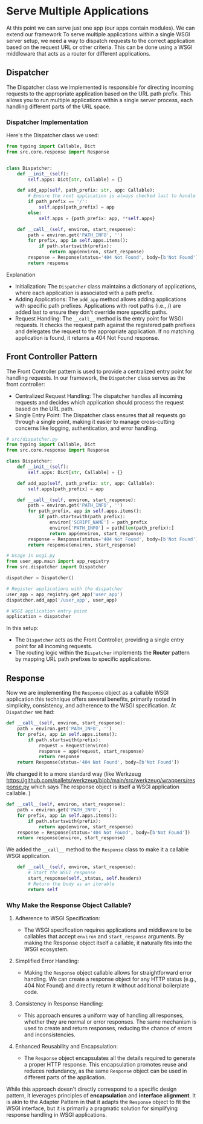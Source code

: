 # Serve Multiple Applications

At this point we can serve just one app (our apps contain modules). We can extend our framework
To serve multiple applications within a single WSGI server setup, we need a way to dispatch requests 
to the correct application based on the request URL or other criteria. 
This can be done using a WSGI middleware that acts as a router for different applications.

## Dispatcher
The Dispatcher class we implemented is responsible for directing incoming requests to the appropriate 
application based on the URL path prefix. This allows you to run multiple applications within a single server
process, each handling different parts of the URL space.

### Dispatcher Implementation
Here's the Dispatcher class we used:
```python
from typing import Callable, Dict
from src.core.response import Response


class Dispatcher:
    def __init__(self):
        self.apps: Dict[str, Callable] = {}

    def add_app(self, path_prefix: str, app: Callable):
        # Ensure the root application is always checked last to handle overlapping paths
        if path_prefix == '/':
            self.apps[path_prefix] = app
        else:
            self.apps = {path_prefix: app, **self.apps}

    def __call__(self, environ, start_response):
        path = environ.get('PATH_INFO', '')
        for prefix, app in self.apps.items():
            if path.startswith(prefix):
                return app(environ, start_response)
        response = Response(status='404 Not Found', body=[b'Not Found'])
        return response
```
Explanation
- Initialization: The `Dispatcher` class maintains a dictionary of applications, where each application is associated 
  with a path prefix.
- Adding Applications: The `add_app` method allows adding applications with specific path prefixes. 
  Applications with root paths (i.e., /) are added last to ensure they don't override more specific paths.
- Request Handling: The `__call__` method is the entry point for WSGI requests. 
  It checks the request path against the registered path prefixes and delegates the request to the 
  appropriate application. If no matching application is found, it returns a 404 Not Found response.

## Front Controller Pattern
The Front Controller pattern is used to provide a centralized entry point for handling requests. 
In our framework, the `Dispatcher` class serves as the front controller:
- Centralized Request Handling: The dispatcher handles all incoming requests and decides 
  which application should process the request based on the URL path.
- Single Entry Point: The Dispatcher class ensures that all requests go through a single point, 
  making it easier to manage cross-cutting concerns like logging, authentication, and error handling.

```python
# src/dispatcher.py
from typing import Callable, Dict
from src.core.response import Response

class Dispatcher:
    def __init__(self):
        self.apps: Dict[str, Callable] = {}

    def add_app(self, path_prefix: str, app: Callable):
        self.apps[path_prefix] = app

    def __call__(self, environ, start_response):
        path = environ.get('PATH_INFO', '')
        for path_prefix, app in self.apps.items():
            if path.startswith(path_prefix):
                environ['SCRIPT_NAME'] = path_prefix
                environ['PATH_INFO'] = path[len(path_prefix):]
                return app(environ, start_response)
        response = Response(status='404 Not Found', body=[b'Not Found'])
        return response(environ, start_response)

# Usage in wsgi.py
from user_app.main import app_registry
from src.dispatcher import Dispatcher

dispatcher = Dispatcher()

# Register applications with the dispatcher
user_app = app_registry.get_app('user_app')
dispatcher.add_app('/user_app', user_app)

# WSGI application entry point
application = dispatcher
```
In this setup:
- The `Dispatcher` acts as the Front Controller, providing a single entry point for all incoming requests.
- The routing logic within the `Dispatcher` implements the **Router** pattern by mapping URL path prefixes
  to specific applications.

## Response
Now we are implementing the `Response` object as a callable WSGI application this technique offers several benefits, 
primarily rooted in simplicity, consistency, and adherence to the WSGI specification.
At `Dispatcher` we had:
```python
def __call__(self, environ, start_response):
    path = environ.get('PATH_INFO', '')
    for prefix, app in self.apps.items():
        if path.startswith(prefix):
            request = Request(environ)
            response = app(request, start_response)
            return response
    return Response(status='404 Not Found', body=[b'Not Found'])
```
We changed it to a more standard way (like Werkzeug 
https://github.com/pallets/werkzeug/blob/main/src/werkzeug/wrappers/response.py which says
The response object is itself a WSGI application callable.
)
```python
def __call__(self, environ, start_response):
    path = environ.get('PATH_INFO', '')
    for prefix, app in self.apps.items():
        if path.startswith(prefix):
            return app(environ, start_response)
    response = Response(status='404 Not Found', body=[b'Not Found'])
    return response(environ, start_response)
```

We added the `__call__` method to the `Response` class to make it a callable WSGI application.
```python
    def __call__(self, environ, start_response):
        # Start the WSGI response
        start_response(self._status, self.headers)
        # Return the body as an iterable
        return self
```

### Why Make the Response Object Callable?
1. Adherence to WSGI Specification:
   - The WSGI specification requires applications and middleware to be callables that accept `environ` and 
   `start_response` arguments. By making the Response object itself a callable, it naturally fits 
   into the WSGI ecosystem.

2. Simplified Error Handling:
   - Making the `Response` object callable allows for straightforward error handling. We can create a 
   response object for any HTTP status (e.g., 404 Not Found) and directly return it without 
   additional boilerplate code.

3. Consistency in Response Handling:
   - This approach ensures a uniform way of handling all responses, whether they are normal or error responses.
   The same mechanism is used to create and return responses, reducing the chance of errors and inconsistencies.

4. Enhanced Reusability and Encapsulation:
   - The `Response` object encapsulates all the details required to generate a proper HTTP response. 
   This encapsulation promotes reuse and reduces redundancy, as the same `Response` object can be used 
   in different parts of the application.

While this approach doesn't directly correspond to a specific design pattern, it leverages principles
of **encapsulation** and **interface alignment**. 
It is akin to the Adapter Pattern in that it adapts the `Response` object to fit the WSGI interface, 
but it is primarily a pragmatic solution for simplifying response handling in WSGI applications.
